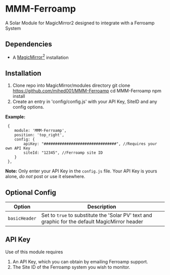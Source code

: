 # MMM-Ferroamp
A Solar Module for MagicMirror2 designed to integrate with a Ferroamp System

## Dependencies
  * A [MagicMirror<sup>2</sup>](https://github.com/MichMich/MagicMirror) installation

## Installation
  1. Clone repo into MagicMirror/modules directory
  	git clone https://github.com/mihed001/MMM-Ferroamp
	cd MMM-Ferroamp
	npm install
  2. Create an entry in 'config/config.js' with your API Key, SiteID and any config options.

 **Example:**
```
 {
    module: 'MMM-Ferroamp',
	position: 'top_right',
	config: {
		apiKey: "################################", //Requires your own API Key
		siteId: "12345", //Ferroamp site ID
	}
 },
```
**Note:** Only enter your API Key in the `config.js` file. Your API Key is yours alone, _do not_ post or use it elsewhere.

## Optional Config
| **Option** | **Description** |
| --- | --- |
| `basicHeader` | Set to `true` to substitute the 'Solar PV' text and graphic for the default MagicMirror header |

## API Key
Use of this module requires
  1. An API Key, which you can obtain by emailing Ferroamp support.
  2. The Site ID of the Ferroamp system you wish to monitor.
